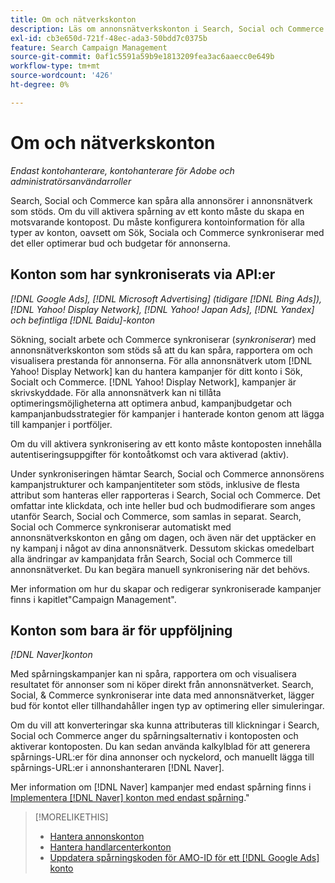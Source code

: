 ```yaml
---
title: Om och nätverkskonton
description: Läs om annonsnätverkskonton i Search, Social och Commerce.
exl-id: cb3e650d-721f-48ec-ada3-50bdd7c0375b
feature: Search Campaign Management
source-git-commit: 0af1c5591a59b9e1813209fea3ac6aaecc0e649b
workflow-type: tm+mt
source-wordcount: '426'
ht-degree: 0%

---
```


# Om och nätverkskonton

*Endast kontohanterare, kontohanterare för Adobe och administratörsanvändarroller*

Search, Social och Commerce kan spåra alla annonsörer i annonsnätverk som stöds. Om du vill aktivera spårning av ett konto måste du skapa en motsvarande kontopost. Du måste konfigurera kontoinformation för alla typer av konton, oavsett om Sök, Sociala och Commerce synkroniserar med det eller optimerar bud och budgetar för annonserna.

## Konton som har synkroniserats via API:er

*[!DNL Google Ads], [!DNL Microsoft Advertising] (tidigare [!DNL Bing Ads]), [!DNL Yahoo! Display Network], [!DNL Yahoo! Japan Ads], [!DNL Yandex] och befintliga [!DNL Baidu]-konton*

Sökning, socialt arbete och Commerce synkroniserar (*synkroniserar*) med annonsnätverkskonton som stöds så att du kan spåra, rapportera om och visualisera prestanda för annonserna. För alla annonsnätverk utom [!DNL Yahoo! Display Network] kan du hantera kampanjer för ditt konto i Sök, Socialt och Commerce. [!DNL Yahoo! Display Network], kampanjer är skrivskyddade. För alla annonsnätverk kan ni tillåta optimeringsmöjligheterna att optimera anbud, kampanjbudgetar och kampanjanbudsstrategier för kampanjer i hanterade konton genom att lägga till kampanjer i portföljer.

Om du vill aktivera synkronisering av ett konto måste kontoposten innehålla autentiseringsuppgifter för kontoåtkomst och vara aktiverad (aktiv).

Under synkroniseringen hämtar Search, Social och Commerce annonsörens kampanjstrukturer och kampanjentiteter som stöds, inklusive de flesta attribut som hanteras eller rapporteras i Search, Social och Commerce. Det omfattar inte klickdata, och inte heller bud och budmodifierare som anges utanför Search, Social och Commerce, som samlas in separat. Search, Social och Commerce synkroniserar automatiskt med annonsnätverkskonton en gång om dagen, och även när det upptäcker en ny kampanj i något av dina annonsnätverk. Dessutom skickas omedelbart alla ändringar av kampanjdata från Search, Social och Commerce till annonsnätverket. Du kan begära manuell synkronisering när det behövs.

Mer information om hur du skapar och redigerar synkroniserade kampanjer finns i kapitlet&quot;Campaign Management&quot;.

## Konton som bara är för uppföljning

*[!DNL Naver]konton*

Med spårningskampanjer kan ni spåra, rapportera om och visualisera resultatet för annonser som ni köper direkt från annonsnätverket. Search, Social, &amp; Commerce synkroniserar inte data med annonsnätverket, lägger bud för kontot eller tillhandahåller ingen typ av optimering eller simuleringar.

Om du vill att konverteringar ska kunna attributeras till klickningar i Search, Social och Commerce anger du spårningsalternativ i kontoposten och aktiverar kontoposten. Du kan sedan använda kalkylblad för att generera spårnings-URL:er för dina annonser och nyckelord, och manuellt lägga till spårnings-URL:er i annonshanteraren [!DNL Naver].

Mer information om [!DNL Naver] kampanjer med endast spårning finns i [Implementera [!DNL Naver] konton med endast spårning](/help/search-social-commerce/campaign-management/naver-tracking-only-account-implement.md).&quot;

>[!MORELIKETHIS]
>
>* [Hantera annonskonton](ad-network-account-manage.md)
>* [Hantera handlarcenterkonton](merchant-account-manage.md)
>* [Uppdatera spårningskoden för AMO-ID för ett [!DNL Google Ads] konto](update-amo-id-google.md)

